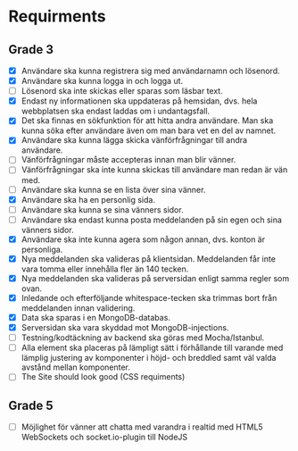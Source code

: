 # Requirments 

## Grade 3 
- [x] Användare ska kunna registrera sig med användarnamn och lösenord.
- [x] Användare ska kunna logga in och logga ut.
- [ ] Lösenord ska inte skickas eller sparas som läsbar text.
- [x] Endast ny informationen ska uppdateras på hemsidan, dvs. hela webbplatsen ska endast laddas om i undantagsfall.
- [x] Det ska finnas en sökfunktion för att hitta andra användare. Man ska kunna söka efter användare även om man bara vet en del av namnet.
- [x] Användare ska kunna lägga skicka vänförfrågningar till andra användare.
- [ ] Vänförfrågningar måste accepteras innan man blir vänner.
- [ ] Vänförfrågningar ska inte kunna skickas till användare man redan är vän med.
- [ ] Användare ska kunna se en lista över sina vänner.
- [x] Användare ska ha en personlig sida.
- [ ] Användare ska kunna se sina vänners sidor.
- [ ] Användare ska endast kunna posta meddelanden på sin egen och sina vänners sidor.
- [x] Användare ska inte kunna agera som någon annan, dvs. konton är personliga.
- [x] Nya meddelanden ska valideras på klientsidan. Meddelanden får inte vara tomma eller innehålla fler än 140 tecken.
- [x] Nya meddelanden ska valideras på serversidan enligt samma regler som ovan.
- [x] Inledande och efterföljande whitespace-tecken ska trimmas bort från meddelanden innan validering.
- [x] Data ska sparas i en MongoDB-databas.
- [x] Serversidan ska vara skyddad mot MongoDB-injections.
- [ ] Testning/kodtäckning av backend ska göras med Mocha/Istanbul.
- [ ] Alla element ska placeras på lämpligt sätt i förhållande till varande med lämplig justering av komponenter i höjd- och breddled samt väl valda avstånd mellan komponenter.
- [ ] The Site should look good (CSS requiments)

## Grade 5
- [ ] Möjlighet för vänner att chatta med varandra i realtid med HTML5 WebSockets och socket.io-plugin till NodeJS